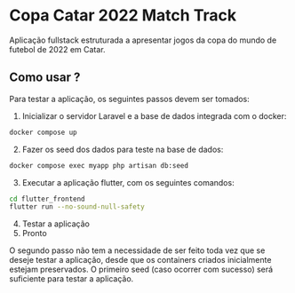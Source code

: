 # Copa Catar 2022 Match Track
Aplicação fullstack estruturada a apresentar jogos da copa do mundo de futebol de 2022 em Catar.

## Como usar ?
Para testar a aplicação, os seguintes passos devem ser tomados:

1. Inicializar o servidor Laravel e a base de dados integrada com o docker:
```bash
docker compose up
```
2. Fazer os seed dos dados para teste na base de dados:
```bash
docker compose exec myapp php artisan db:seed
```
3. Executar a aplicação flutter, com os seguintes comandos:
```bash
cd flutter_frontend
flutter run --no-sound-null-safety
```
4. Testar a aplicação
5. Pronto

O segundo passo não tem a necessidade de ser feito toda vez que se deseje testar a aplicação, desde que os containers criados inicialmente estejam preservados. O primeiro seed (caso ocorrer com sucesso) será suficiente para testar a aplicação.

<!--TODO
## Imagens
-->


